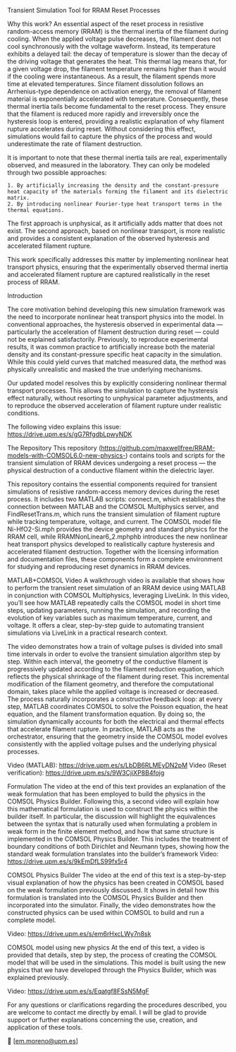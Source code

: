 Transient Simulation Tool for RRAM Reset Processes

Why this work?
An essential aspect of the reset process in resistive random-access memory (RRAM) is the thermal inertia of the filament during cooling. When the applied voltage pulse decreases, the filament does not cool synchronously with the voltage waveform. Instead, its temperature exhibits a delayed tail: the decay of temperature is slower than the decay of the driving voltage that generates the heat. This thermal lag means that, for a given voltage drop, the filament temperature remains higher than it would if the cooling were instantaneous. As a result, the filament spends more time at elevated temperatures. Since filament dissolution follows an Arrhenius-type dependence on activation energy, the removal of filament material is exponentially accelerated with temperature. Consequently, these thermal inertia tails become fundamental to the reset process. They ensure that the filament is reduced more rapidly and irreversibly once the hysteresis loop is entered, providing a realistic explanation of why filament rupture accelerates during reset. Without considering this effect, simulations would fail to capture the physics of the process and would underestimate the rate of filament destruction.

It is important to note that these thermal inertia tails are real, experimentally observed, and measured in the laboratory. They can only be modeled through two possible approaches:

    1. By artificially increasing the density and the constant-pressure heat capacity of the materials forming the filament and its dielectric matrix. 
    2. By introducing nonlinear Fourier-type heat transport terms in the thermal equations.

The first approach is unphysical, as it artificially adds matter that does not exist. The second approach, based on nonlinear transport, is more realistic and provides a consistent explanation of the observed hysteresis and accelerated filament rupture. 

This work specifically addresses this matter by implementing nonlinear heat transport physics, ensuring that the experimentally observed thermal inertia and accelerated filament rupture are captured realistically in the reset process of RRAM.

Introduction

The core motivation behind developing this new simulation framework was the need to incorporate nonlinear heat transport physics into the model. In conventional approaches, the hysteresis observed in experimental data — particularly the acceleration of filament destruction during reset — could not be explained satisfactorily.  Previously, to reproduce experimental results, it was common practice to artificially increase both the material density and its constant-pressure specific heat capacity in the simulation. While this could yield curves that matched measured data, the method was physically unrealistic and masked the true underlying mechanisms.

Our updated model resolves this by explicitly considering nonlinear thermal transport processes. This allows the simulation to capture the hysteresis effect naturally, without resorting to unphysical parameter adjustments, and to reproduce the observed acceleration of filament rupture under realistic conditions.

The following video explains this issue: https://drive.upm.es/s/gG7RfgdbLpwyNDK

The Repository
This repository (https://github.com/maxwellfree/RRAM-models-with-COMSOL6.0-new-physics-) contains tools and scripts for the transient simulation of RRAM devices undergoing a reset process — the physical destruction of a conductive filament within the dielectric layer.

This repository contains the essential components required for transient simulations of resistive random-access memory devices during the reset process. It includes two MATLAB scripts: connect.m, which establishes the connection between MATLAB and the COMSOL Multiphysics server, and FindResetTrans.m, which runs the transient simulation of filament rupture while tracking temperature, voltage, and current. The COMSOL model file Ni-HfO2-Si.mph provides the device geometry and standard physics for the RRAM cell, while RRAMNonLinear6_2.mphphb introduces the new nonlinear heat transport physics developed to realistically capture hysteresis and accelerated filament destruction. Together with the licensing information and documentation files, these components form a complete environment for studying and reproducing reset dynamics in RRAM devices.

MATLAB+COMSOL Video
A walkthrough video is available that shows how to perform the transient reset simulation of an RRAM device using MATLAB in conjunction with COMSOL Multiphysics, leveraging LiveLink. In this video, you’ll see how MATLAB repeatedly calls the COMSOL model in short time steps, updating parameters, running the simulation, and recording the evolution of key variables such as maximum temperature, current, and voltage. It offers a clear, step-by-step guide to automating transient simulations via LiveLink in a practical research context.

The video demonstrates how a train of voltage pulses is divided into small time intervals in order to evolve the transient simulation algorithm step by step. Within each interval, the geometry of the conductive filament is progressively updated according to the filament reduction equation, which reflects the physical shrinkage of the filament during reset. This incremental modification of the filament geometry, and therefore the computational domain, takes place while the applied voltage is increased or decreased. The process naturally incorporates a constructive feedback loop: at every step, MATLAB coordinates COMSOL to solve the Poisson equation, the heat equation, and the filament transformation equation. By doing so, the simulation dynamically accounts for both the electrical and thermal effects that accelerate filament rupture. In practice, MATLAB acts as the orchestrator, ensuring that the geometry inside the COMSOL model evolves consistently with the applied voltage pulses and the underlying physical processes.

Video (MATLAB): https://drive.upm.es/s/LbDB6RLMEyDN2pM
Video (Reset verification): https://drive.upm.es/s/9W3CjiXP8B4fojg

Formulation
The video at the end of this text provides an explanation of the weak formulation that has been employed to build the physics in the COMSOL Physics Builder. Following this, a second video will explain how this mathematical formulation is used to construct the physics within the builder itself.
In particular, the discussion will highlight the equivalences between the syntax that is naturally used when formulating a problem in weak form in the finite element method, and how that same structure is implemented in the COMSOL Physics Builder. This includes the treatment of boundary conditions of both Dirichlet and Neumann types, showing how the standard weak formulation translates into the builder’s framework
Video: https://drive.upm.es/s/9kEmDfLS99fx5r4

COMSOL Physics Builder
The video at the end of this text is a step-by-step visual explanation of how the physics has been created in COMSOL based on the weak formulation previously discussed. It shows in detail how this formulation is translated into the COMSOL Physics Builder and then incorporated into the simulator. Finally, the video demonstrates how the constructed physics can be used within COMSOL to build and run a complete model.

Video: https://drive.upm.es/s/em6rHxcLWy7n8sk

COMSOL model using new physics
At the end of this text, a video is provided that details, step by step, the process of creating the COMSOL model that will be used in the simulations. This model is built using the new physics that we have developed through the Physics Builder, which was explained previously.

Video: https://drive.upm.es/s/Eqatgf8FSsN5MgF



For any questions or clarifications regarding the procedures described, you are welcome to contact me directly by email. I will be glad to provide support or further explanations concerning the use, creation, and application of these tools.

📧 [em.moreno@upm.es]
